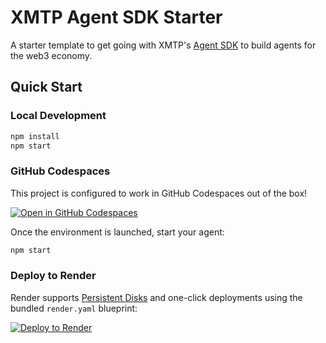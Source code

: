 # XMTP Agent SDK Starter

A starter template to get going with XMTP's [Agent SDK](https://www.npmjs.com/package/@xmtp/agent-sdk) to build agents for the web3 economy.

## Quick Start

### Local Development

```bash
npm install
npm start
```

### GitHub Codespaces

This project is configured to work in GitHub Codespaces out of the box!

[![Open in GitHub Codespaces](https://github.com/codespaces/badge.svg)](https://codespaces.new/xmtp/agent-sdk-starter)

Once the environment is launched, start your agent:

```bash
npm start
```

### Deploy to Render

Render supports [Persistent Disks](https://render.com/docs/disks) and one-click deployments using the bundled `render.yaml` blueprint:

[![Deploy to Render](https://render.com/images/deploy-to-render-button.svg)](https://render.com/deploy?repo=https://github.com/xmtp/agent-sdk-starter)
